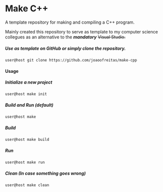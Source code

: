 # Make C++
A template repository for making and compiling a C++ program.

Mainly created this repository to serve as template to my computer science collegues as an alternative to the ___mandatory___ ~~Visual Studio.~~

##### Use as template on GitHub or simply clone the repository.

`user@host git clone https://github.com/joaoofreitas/make-cpp`

#### Usage

##### Initialize a new project

`user@host make init`

##### Build and Run (default)

`user@host make`

##### Build

`user@host make build`

##### Run

`user@host make run`

##### Clean (In case something goes wrong)

`user@host make clean`
